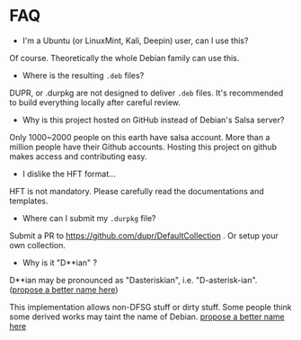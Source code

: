 # FAQ

* I'm a Ubuntu (or LinuxMint, Kali, Deepin) user, can I use this?

Of course. Theoretically the whole Debian family can use this.

* Where is the resulting `.deb` files?

DUPR, or .durpkg are not designed to deliver `.deb` files. It's recommended
to build everything locally after careful review.

* Why is this project hosted on GitHub instead of Debian's Salsa server?

Only 1000~2000 people on this earth have salsa account. More than a million
people have their Github accounts. Hosting this project on github makes access
and contributing easy.

* I dislike the HFT format...

HFT is not mandatory. Please carefully read the documentations and templates.

* Where can I submit my `.durpkg` file?

Submit a PR to https://github.com/dupr/DefaultCollection . Or setup your own collection.

* Why is it "D\*\*ian" ?

D**ian may be pronounced as "Dasteriskian", i.e. "D-asterisk-ian". ([propose a better name here](https://github.com/dupr/duprkit/issues/2))

This implementation allows non-DFSG stuff or dirty stuff.
Some people think some derived works may taint the name of Debian.
[propose a better name here](https://github.com/dupr/duprkit/issues/2)
